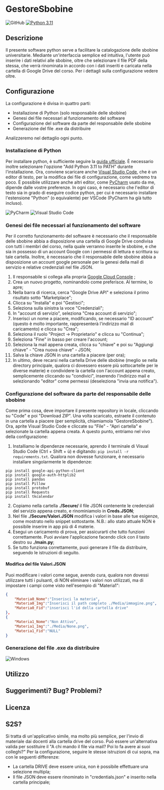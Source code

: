 # GestoreSbobine

![GitHub](https://img.shields.io/github/license/devdeleli/Python_Code?label=license)
[![Python 3.11](https://img.shields.io/badge/python-3.11-blue.svg)](https://www.python.org/downloads/release/python-3113/)

## Descrizione
Il presente software python serve a facilitare la catalogazione delle sbobine universitarie. 
Mediante un'interfaccia semplice ed intuitiva, l'utente può inserire i dati relativi alle sbobine,
oltre che selezionare il file PDF della stessa, che verrà rinominata in accordo con i dati inseriti e caricata 
nella cartella di Google Drive del corso. Per i dettagli sulla configurazione vedere oltre.

## Configurazione
La configurazione è divisa in quattro parti:
- Installazione di Python (solo responsabile delle sbobine)
- Genesi dei file necessari al funzionamento del software
- Configurazione del software da parte del responsabile delle sbobine
- Generazione del file .exe da distribuire

Analizzeremo nel dettaglio ogni punto.

### Installazione di Python
Per installare python, è sufficiente seguire la [guida ufficiale](https://www.python.org/downloads/).
È necessario inoltre selezionare l'opzione "Add Python 3.11 to PATH" durante l'installazione.
Ora, conviene scaricare anche [Visual Studio Code](https://code.visualstudio.com/), che è un editor di testo,
per la modifica dei file di configurazione, come vedremo tra poco. È possibile utilizzare anche altri editor,
come [PyCharm](https://www.jetbrains.com/it-it/pycharm/) usato da me, dipende dalle vostre preferenze.
In ogni caso, è necessario che l'editor di testo sia in grado di eseguire codice python, per cui è necessario
installare l'estensione "Python" (o equivalente) per VSCode (PyCharm ha già tutto incluso).

![PyCharm](https://img.shields.io/badge/pycharm-143?style=for-the-badge&logo=pycharm&logoColor=black&color=black&labelColor=green)
![Visual Studio Code](https://img.shields.io/badge/Visual%20Studio%20Code-0078d7.svg?style=for-the-badge&logo=visual-studio-code&logoColor=white)


### Genesi dei file necessari al funzionamento del software
Per il corretto funzionamento del software è necessario che il responsabile delle sbobine abbia a disposizione
una cartella di Google Drive condivisa con tutti i membri del corso, nella quale verranno inserite le sbobine,
e che sia in possesso di un account Google con i permessi di lettura e scrittura su tale cartella.
Inoltre, è necessario che il responsabile delle sbobine abbia a disposizione un account google personale
per la genesi della mail di servizio e relative credenziali nel file JSON.
1. Il responsabile si collega alla propria [Google Cloud Console](https://console.cloud.google.com/) ;
2. Crea un nuovo progetto, nominandolo come preferisce. Al termine, lo apre;
3. Nella barra di ricerca, cerca "Google Drive API" e seleziona il primo risultato sotto "Marketplace";
4. Clicca su "Installa" e poi "Gestisci";
5. Seleziona sulla sinistra la voce "Credenziali";
6. In "account di servizio", seleziona "Crea account di servizio";
7. Inserisci un nome a piacere, modificando, se necessario "ID account" (questo è molto importante, rappresenterà l'indirizzo mail di caricamento) e clicca su "Crea";
8. Seleziona il ruolo "Project -> Proprietario" e clicca su "Continua";
9. Seleziona "Fine" in basso per creare l'account;
10. Seleziona la mail appena creata, clicca su "chiave" e poi su "Aggiungi chiave" - "Crea nuova chiave" - JSON;
11. Salva la chiave JSON in una cartella a piacere (per ora);
12. In ultimo, deve recarsi nella cartella Drive delle sbobine (meglio se nella directory principale, qualora
ci dovessero essere più sottocartelle per le diverse materie) e condividere la cartella con l'account appena creato,
semplicemente cliccando su "condivici", inserendo l'indirizzo mail e selezionando "editor" come permessi (deseleziona
"invia una notifica").

### Configurazione del software da parte del responsabile delle sbobine
Come prima cosa, deve importare il presente repository in locale, cliccando su "Code" e poi "Download ZIP".
Una volta scaricato, estraete il contenuto in una cartella a piacere (per semplicità, chiamiamola "GestoreSbobine").
Ora, aprite Visual Studio Code e cliccate su "File" - "Apri cartella" e selezionate la cartella appena creata.
A questo punto, entriamo nel vivo della configurazione:
1. Installiamo le dipendenze necessarie, aprendo il terminale di Visual Studio Code (Ctrl + Shift + ù) e digitando:
```pip install -r requirements.txt```. Qualora non dovesse funzionare, è necessario installare singolarmente
le dipendenze:

```shell
pip install google-api-python-client
pip install google-auth-httplib2
pip install pandas
pip install Pillow
pip install protobuf
pip install Requests
pip install tkcalendar
```
2. Copiamo nella cartella **./Secure/** il file JSON contenente le credenziali del servizio appena creato, e rinominiamolo in **Creds.JSON**;
3. Nel file **./Secure/Valori.JSON** modifica i valori in base alle tue esigenze, come mostrato nello snippet sottostante.
N.B.: allo stato attuale NON è possibile inserire in app più di 4 materie.
4. Esegui un caricamento di prova, per assicurarti che tutto funzioni correttamente. Puoi avviare l'applicazione 
facendo click con il tasto destro su **./__main__.py**;
5. Se tutto funziona correttamente, puoi generare il file da distribuire, seguendo le istruzioni di seguito.

#### Modifica del file Valori.JSON
Puoi modificare i valori come segue, avendo cura, qualora non dovessi utilizzare tutti i pulsanti, di
NON eliminare i valori non utilizzati, ma di impostare i campi come visto nell'esempio di "Materia1":
```json
{
    "Materia0_Nome":"Inserisci la materia",
    "Materia0_Img":"Inserisci il path completo ./Media/immagine.png",
    "Materia0_Fid":"inserisci l'id della cartella drive"
},
{
    "Materia1_Nome":"Non Attivo",
    "Materia1_Img":"./Media/None.png",
    "Materia1_Fid":"NULL"
}
```

### Generazione del file .exe da distribuire

![Windows](https://img.shields.io/badge/Windows-0078D6?style=for-the-badge&logo=windows&logoColor=white)



## Utilizzo


## Suggerimenti? Bug? Problemi?


## Licenza




## S2S?
Si tratta di un'applicativo simile, ma molto più semplice, per l'invio di materiale dai docenti
alla cartella drive del corso. Può essere un'alternativa valida per sostituire il "A chi mando il file via mail? 
Poi lo fa avere ai suoi colleghi?"
Per la configurazione, seguire le stesse istruzioni di cui sopra, ma con le seguenti differenze:
- La cartella DRIVE deve essere unica, non è possibile effettuare una selezione multipla;
- Il file JSON deve essere rinominato in "credentials.json" e inserito nella cartella principale;
